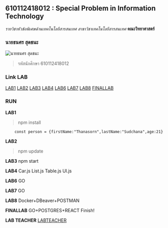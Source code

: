 ## 610112418012 : Special Problem in Information Technology
_รายวิชาหัวข้อพิเศษด้านเทคโนโลยีสารสนเทศ_
_สาขาวิชาเทคโนโลยีสารสนเทศ_
**คณะวิทยาศาสตร์**

### นายธนศร สุดชนะ
![นายธนศร สุดชนะ](https://scontent.fbkk10-1.fna.fbcdn.net/v/t1.6435-9/128685515_2772055196381417_7405014966041415692_n.jpg?_nc_cat=107&ccb=1-5&_nc_sid=174925&_nc_eui2=AeFkL7g3kx2fetmzjWI7PQbCYGCLpVJI8GVgYIulUkjwZSyjTchbMJzwVfUA2pIWgoqEwZdHph6NFTbs2nu_mKfK&_nc_ohc=Qeqjx6QRIdUAX8bG0UA&_nc_ht=scontent.fbkk10-1.fna&oh=00_AT9N_FY5pbzSxcfYaltsNXmhDYJcMohWjir_EKyP_URUGQ&oe=61F18579)

>รหัสนักศึกษา 610112418012

### Link LAB
[LAB1](https://github.com/jokerkung2543/4134901-2-64/tree/master/LAB1)
[LAB2](https://github.com/jokerkung2543/4134901-2-64/tree/master/LAB2)
[LAB3](https://github.com/jokerkung2543/4134901-2-64/tree/master/LAB3)
[LAB4](https://github.com/jokerkung2543/4134901-2-64/tree/master/LAB3/hello-react/src/components)
[LAB6](https://github.com/jokerkung2543/4134901-2-64/tree/master/LAB6)
[LAB7](https://github.com/jokerkung2543/4134901-2-64/tree/master/LAB7)
[LAB8](https://github.com/jokerkung2543/4134901-2-64/tree/master/LAB8)
[FINALLAB](https://github.com/jokerkung2543/FINALLAB)
### RUN
**LAB1**

>npm install
```
    const person = {firstName:"Thanasorn",lastName:"Sudchana",age:21}
```

**LAB2**

>npm update

**LAB3**
npm start

**LAB4**
Car.js List.js Table.js Ul.js

**LAB6**
GO

**LAB7**
GO

**LAB8**
Docker+DBeaver+POSTMAN

**FINALLAB**
GO+POSTGRES+REACT Finish!

**LAB TEACHER**
[LABTEACHER](https://github.com/dadwindad/4134901-2-64)